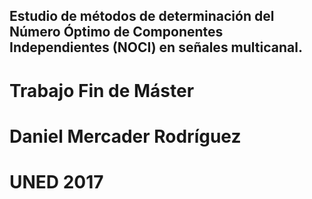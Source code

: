 ## Estudio de métodos de determinación del Número Óptimo de Componentes Independientes (NOCI) en señales multicanal.
# Trabajo Fin de Máster
# Daniel Mercader Rodríguez
# UNED 2017
